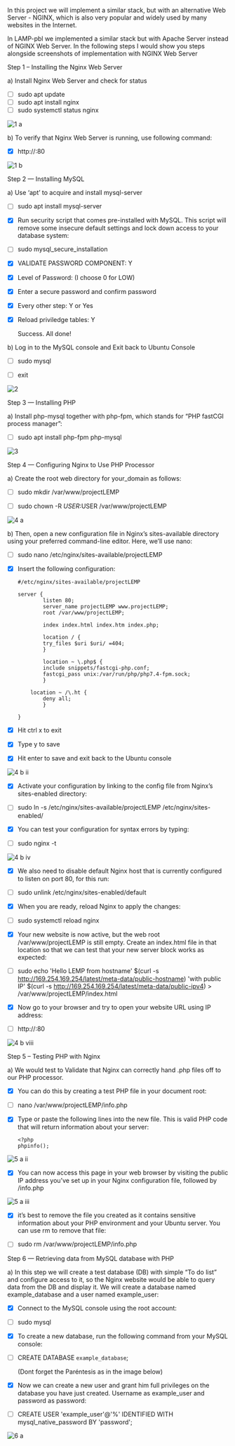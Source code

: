 In this project we will implement a similar stack, but with an alternative Web Server - NGINX, which is also very popular and widely used by many websites in the Internet.

In LAMP-pbl we implemented a similar stack but with Apache Server instead of NGINX Web Server. In the following steps I would show you steps alongside screenshots of implementation with NGINX Web Server


Step 1 – Installing the Nginx Web Server


a) Install Nginx Web Server and check for status

- [ ]	sudo apt update
- [ ]	sudo apt install nginx
- [ ]	sudo systemctl status nginx

![1 a](https://user-images.githubusercontent.com/10243139/117574572-a48a9400-b0d5-11eb-8c23-a50fee24bef3.jpg)


b) To verify that Nginx Web Server is running, use following command:

- [x]	http://<Public-IP-Address>:80

![1 b](https://user-images.githubusercontent.com/10243139/117574662-1ebb1880-b0d6-11eb-81df-af9185c7e28e.jpg)


Step 2 — Installing MySQL

a) Use ‘apt’ to acquire and install mysql-server
	
- [ ]	sudo apt install mysql-server

- [x]	Run security script that comes pre-installed with MySQL. This script will remove some insecure default settings and lock down access to your database system:

- [ ]	sudo mysql_secure_installation

- [x]	VALIDATE PASSWORD COMPONENT:  Y

- [x] 	Level of Password: (I choose 0 for LOW)
	
- [x] 	Enter a secure password and confirm password

- [x]	Every other step: Y or Yes
	
- [x] 	Reload priviledge tables: Y
	
	Success. All done!
    
b) Log in to the MySQL console and Exit back to Ubuntu Console

- [ ]	sudo mysql	

- [ ] 	exit

![2](https://user-images.githubusercontent.com/10243139/117574774-9be68d80-b0d6-11eb-9c8c-967bc20427a3.jpg)


Step 3 — Installing PHP

a) Install php-mysql together with php-fpm, which stands for “PHP fastCGI process manager”:

- [ ]	sudo apt install php-fpm php-mysql 

![3](https://user-images.githubusercontent.com/10243139/117574905-5bd3da80-b0d7-11eb-89ba-ebb5e7c8c67c.jpg)


Step 4 — Configuring Nginx to Use PHP Processor

a) Create the root web directory for your_domain as follows:

- [ ]	sudo mkdir /var/www/projectLEMP

- [ ]	sudo chown -R $USER:$USER /var/www/projectLEMP 

![4 a](https://user-images.githubusercontent.com/10243139/117575113-57f48800-b0d8-11eb-8bc5-94689640f9a4.jpg)

b) Then, open a new configuration file in Nginx’s sites-available directory using your preferred command-line editor. Here, we’ll use nano:
- [ ]	sudo nano /etc/nginx/sites-available/projectLEMP

- [x]	Insert the following configuration:
		
		#/etc/nginx/sites-available/projectLEMP

		server {
    			listen 80;
    			server_name projectLEMP www.projectLEMP;
    			root /var/www/projectLEMP;

    			index index.html index.htm index.php;

    			location / {
        		try_files $uri $uri/ =404;
    			}

    			location ~ \.php$ {
        		include snippets/fastcgi-php.conf;
        		fastcgi_pass unix:/var/run/php/php7.4-fpm.sock;
     			}

   			location ~ /\.ht {
        		deny all;
    			}

		}	

- [x]	Hit ctrl x to exit
- [x]	Type y to save
- [x]	Hit enter to save and exit back to the Ubuntu console

![4 b ii](https://user-images.githubusercontent.com/10243139/117575413-8c1c7880-b0d9-11eb-97a9-5647bb7bbe66.jpg)

- [x]	Activate your configuration by linking to the config file from Nginx’s sites-enabled directory:

- [ ]	sudo ln -s /etc/nginx/sites-available/projectLEMP /etc/nginx/sites-enabled/

- [x]	You can test your configuration for syntax errors by typing:

- [ ]	sudo nginx -t

![4 b iv](https://user-images.githubusercontent.com/10243139/117576081-5a58e100-b0dc-11eb-93c4-4df9e84a1d9b.jpg)

- [x]	We also need to disable default Nginx host that is currently configured to listen on port 80, for this run:
		
- [ ]	sudo unlink /etc/nginx/sites-enabled/default

- [x]	When you are ready, reload Nginx to apply the changes:

- [ ]	sudo systemctl reload nginx

- [x]	Your new website is now active, but the web root /var/www/projectLEMP is still empty. Create an index.html file in that location so that we can test that your new server block works as expected:

- [ ]	sudo echo 'Hello LEMP from hostname' $(curl -s http://169.254.169.254/latest/meta-data/public-hostname) 'with public IP' $(curl -s http://169.254.169.254/latest/meta-data/public-ipv4) > /var/www/projectLEMP/index.html

- [x]	Now go to your browser and try to open your website URL using IP address:
		
- [ ]	http://<Public-IP-Address>:80

![4 b viii](https://user-images.githubusercontent.com/10243139/117576255-2336ff80-b0dd-11eb-8967-e844a08114dc.jpg)



Step 5 – Testing PHP with Nginx


a) We would test to Validate that Nginx can correctly hand .php files off to our PHP processor.

- [x]	You can do this by creating a test PHP file in your document root:

- [ ]	nano /var/www/projectLEMP/info.php

- [x]	Type or paste the following lines into the new file. This is valid PHP code that will return information about your server:

		<?php
		phpinfo();
		
![5 a ii](https://user-images.githubusercontent.com/10243139/117576355-9cceed80-b0dd-11eb-9dc0-9368ae198dd8.jpg)

- [x]	You can now access this page in your web browser by visiting the public IP address you’ve set up in your Nginx configuration file, followed by /info.php

![5 a iii](https://user-images.githubusercontent.com/10243139/117576420-d9024e00-b0dd-11eb-86c2-b65421582bdf.jpg)

- [x]	it’s best to remove the file you created as it contains sensitive information about your PHP environment and your Ubuntu server. You can use rm to remove that file:
		
- [ ]	sudo rm /var/www/projectLEMP/info.php


Step 6 — Retrieving data from MySQL database with PHP

a) In this step we will create a test database (DB) with simple “To do list” and configure access to it, so the Nginx website would be able to query data from the DB and display it. We will create a database named example_database and a user named example_user:

- [x]	Connect to the MySQL console using the root account:	
		
- [ ]	sudo mysql

- [x]	To create a new database, run the following command from your MySQL console:

- [ ]	CREATE DATABASE `example_database`;

	(Dont forget the Paréntesis as in the image below)

- [x]	Now we can create a new user and grant him full privileges on the database you have just created. Username as example_user and password as password:

- [ ]	CREATE USER 'example_user'@'%' IDENTIFIED WITH mysql_native_password BY 'password';

![6 a](https://user-images.githubusercontent.com/10243139/117576924-875ac300-b0df-11eb-9bf2-5f0cbee56b4f.jpg)


